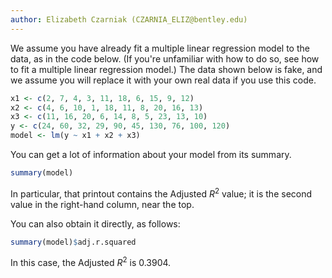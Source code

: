 ```yaml
---
author: Elizabeth Czarniak (CZARNIA_ELIZ@bentley.edu)
---
```


We assume you have already fit a multiple linear regression model to the data, as in the code below.
(If you're unfamiliar with how to do so, see how to fit a multiple linear regression model.)
The data shown below is fake, and we assume you will replace it with your own real data if you use this code.

```R
x1 <- c(2, 7, 4, 3, 11, 18, 6, 15, 9, 12)
x2 <- c(4, 6, 10, 1, 18, 11, 8, 20, 16, 13)
x3 <- c(11, 16, 20, 6, 14, 8, 5, 23, 13, 10)
y <- c(24, 60, 32, 29, 90, 45, 130, 76, 100, 120)
model <- lm(y ~ x1 + x2 + x3)
```

You can get a lot of information about your model from its summary.

```R
summary(model)
```

In particular, that printout contains the Adjusted $R^2$ value; it is the second value in the right-hand column, near the top.

You can also obtain it directly, as follows:

```R
summary(model)$adj.r.squared
```

In this case, the Adjusted $R^2$ is $0.3904$.
